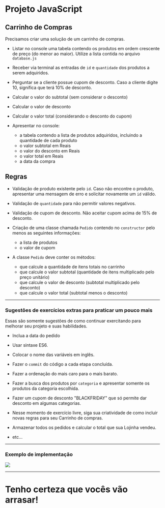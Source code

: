 # Projeto JavaScript

## Carrinho de Compras

Precisamos criar uma solução de um carrinho de compras.

- Listar no console uma tabela contendo os produtos em ordem crescente de preço (do menor ao maior). Utilize a lista contida no arquivo `database.js`

- Receber via terminal as entradas de `id` e `quantidade` dos produtos a serem adquiridos.

- Perguntar se a cliente possue cupom de desconto. Caso a cliente digite 10, significa que terá 10% de desconto.

- Calcular o valor do subtotal (sem considerar o desconto)

- Calcular o valor de desconto

- Calcular o valor total (considerando o desconto do cupom)

- Apresentar no console:
  - a tabela contendo a lista de produtos adquiridos, incluindo a quantidade de cada produto
  - o valor subtotal em Reais
  - o valor do desconto em Reais
  - o valor total em Reais
  - a data da compra

## Regras

- Validação de produto existente pelo `id`. Caso não encontre o produto, apresentar uma mensagem de erro e solicitar novamente um `id` válido.

- Validação de `quantidade` para não permitir valores negativos.

- Validação de cupom de desconto. Não aceitar cupom acima de 15% de desconto.

- Criação de uma classe chamada `Pedido` contendo no `constructor` pelo menos as seguintes informações:
  - a lista de produtos
  - o valor de cupom
  

- A classe `Pedido` deve conter os métodos:
  - que calcule a quantidade de itens totais no carrinho
  - que calcule o valor subtotal (quantidade de itens multiplicado pelo preço unitário)
  - que calcule o valor de desconto (subtotal multiplicado pelo desconto)
  - que calcule o valor total (subtotal menos o desconto)

---

### Sugestões de exercícios extras para praticar um pouco mais

Essas são somente sugestões de como continuar exercitando para melhorar seu projeto e suas habilidades.

- Inclua a data do pedido

- Usar sintaxe ES6.

- Colocar o nome das variáveis em inglês.

- Fazer o `commit` do código a cada etapa concluída.

- Fazer a ordenação do mais caro para o mais barato.

- Fazer a busca dos produtos por `categoria` e apresentar somente os produtos da categoria escolhida.

- Fazer um cupom de desconto "BLACKFRIDAY" que só permite dar desconto em algumas categorias.

- Nesse momento de exercício livre, siga sua criatividade de como incluir novas regras para seu Carrinho de compras.

- Armazenar todos os pedidos e calcular o total que sua Lojinha vendeu.

- etc...

---

### Exemplo de implementação

<img src="../Img/CarrinhoDeCompras.gif" />

---
# Tenho certeza que vocês vão arrasar! 